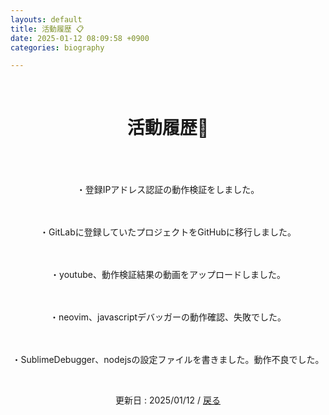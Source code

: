 ```yaml
---
layouts: default
title: 活動履歴 📋
date: 2025-01-12 08:09:58 +0900
categories: biography

---
```


<br />

<div style="text-align: center;">
<h1>活動履歴🗾</h1>
<br />
　<p>・登録IPアドレス認証の動作検証をしました。</p>
　<p>・GitLabに登録していたプロジェクトをGitHubに移行しました。</p>
　<p>・youtube、動作検証結果の動画をアップロードしました。</p>
　<p>・neovim、javascriptデバッガーの動作確認、失敗でした。</p>
　<p>・SublimeDebugger、nodejsの設定ファイルを書きました。動作不良でした。</p>
<br />
  <p>更新日 : 2025/01/12 / <a href="https://takkii.github.io/">戻る</a></p>
</div>

